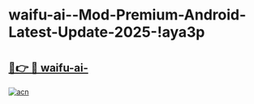# waifu-ai--Mod-Premium-Android-Latest-Update-2025-!aya3p

# <h2><a href="https://chbnzj.esa.edu.pl?title=waifu-ai-&ref=aya3p">🔗👉 🔴 waifu-ai-</a></h2>

[![acn](https://github.com/user-attachments/assets/0f9c940e-d8b0-45ae-aac7-cd30a18b3e1c)](https://chbnzj.esa.edu.pl?title=waifu-ai-&ref=aya3p)

